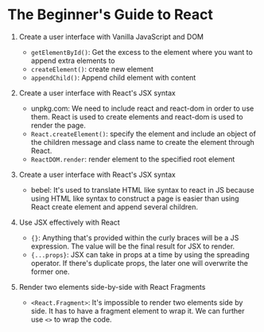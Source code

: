 # The Beginner's Guide to React

1. Create a user interface with Vanilla JavaScript and DOM
    - `getElementById()`: Get the excess to the element where you want to append extra elements to
    - `createElement()`: create new element
    - `appendChild()`: Append child element with content

2. Create a user interface with React's JSX syntax
    - unpkg.com: We need to include react and react-dom in order to use them. React is used to create elements and react-dom is used to render the page.
    - `React.createElement()`: specify the element and include an object of the children message and class name to create the element through React.
    - `ReactDOM.render`: render element to the specified root element

3. Create a user interface with React's JSX syntax
    - bebel: It's used to translate HTML like syntax to react in JS because using HTML like syntax to construct a page is easier than using React create element and append several children.

4. Use JSX effectively with React
    - `{}`: Anything that's provided within the curly braces will be a JS expression. The value will be the final result for JSX to render.
    - `{...props}`: JSX can take in props at a time by using the spreading operator. If there's duplicate props, the later one will overwrite the former one.  

5. Render two elements side-by-side with React Fragments
    - `<React.Fragment>`: It's impossible to render two elements side by side. It has to have a fragment element to wrap it. We can further use `<>` to wrap the code.  
